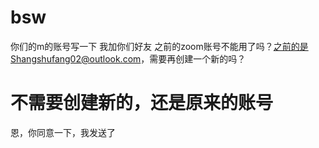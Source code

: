 # bsw
你们的m的账号写一下
我加你们好友
之前的zoom账号不能用了吗？之前的是Shangshufang02@outlook.com，需要再创建一个新的吗？
# 不需要创建新的，还是原来的账号
恩，你同意一下，我发送了
